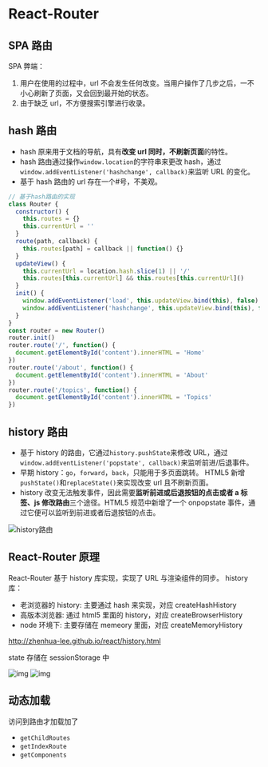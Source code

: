 # React-Router

## SPA 路由

SPA 弊端：

1.  用户在使用的过程中，url 不会发生任何改变。当用户操作了几步之后，一不小心刷新了页面，又会回到最开始的状态。
2.  由于缺乏 url，不方便搜索引擎进行收录。

## hash 路由

- hash 原来用于文档的导航，具有**改变 url 同时，不刷新页面**的特性。
- hash 路由通过操作`window.location`的字符串来更改 hash，通过`window.addEventListener('hashchange', callback)`来监听 URL 的变化。
- 基于 hash 路由的 url 存在一个#号，不美观。

```javascript
// 基于hash路由的实现
class Router {
  constructor() {
    this.routes = {}
    this.currentUrl = ''
  }
  route(path, callback) {
    this.routes[path] = callback || function() {}
  }
  updateView() {
    this.currentUrl = location.hash.slice(1) || '/'
    this.routes[this.currentUrl] && this.routes[this.currentUrl]()
  }
  init() {
    window.addEventListener('load', this.updateView.bind(this), false)
    window.addEventListener('hashchange', this.updateView.bind(this), false)
  }
}
const router = new Router()
router.init()
router.route('/', function() {
  document.getElementById('content').innerHTML = 'Home'
})
router.route('/about', function() {
  document.getElementById('content').innerHTML = 'About'
})
router.route('/topics', function() {
  document.getElementById('content').innerHTML = 'Topics'
})
```

## history 路由

- 基于 history 的路由，它通过`history.pushState`来修改 URL，通过`window.addEventListener('popstate', callback)`来监听前进/后退事件。
- 早期 history：`go`，`forward`，`back`，只能用于多页面跳转。
  HTML5 新增`pushState()`和`replaceState()`来实现改变 url 且不刷新页面。
- history 改变无法触发事件，因此需要**监听前进或后退按钮的点击或者 a 标签、js 修改路由**三个途径。HTML5 规范中新增了一个 onpopstate 事件，通过它便可以监听到前进或者后退按钮的点击。

![history路由](https://user-images.githubusercontent.com/8401872/29739490-c1dbb054-8a71-11e7-9c9f-31cbbd6adbcb.png)

## React-Router 原理

React-Router 基于 history 库实现，实现了 URL 与渲染组件的同步。
history 库：

- 老浏览器的 history: 主要通过 hash 来实现，对应 createHashHistory
- 高版本浏览器: 通过 html5 里面的 history，对应 createBrowserHistory
- node 环境下: 主要存储在 memeory 里面，对应 createMemoryHistory

http://zhenhua-lee.github.io/react/history.html

state 存储在 sessionStorage 中

![img](http://zhenhua-lee.github.io/img/react-router/internal.png)
![img](http://zhenhua-lee.github.io/img/react-router/upper.png)

## 动态加载

访问到路由才加载加了

- `getChildRoutes`
- `getIndexRoute`
- `getComponents`
